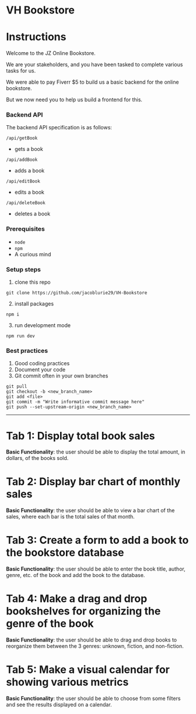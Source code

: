 # VH Bookstore

# Instructions

Welcome to the JZ Online Bookstore. 

We are your stakeholders, and you have been tasked to complete various tasks for us. 

We were able to pay Fiverr $5 to build us a basic backend for the online bookstore. 

But we now need you to help us build a frontend for this. 

### Backend API
The backend API specification is as follows: 

`/api/getBook`
- gets a book

`/api/addBook`
- adds a book

`/api/editBook`
- edits a book

`/api/deleteBook`
- deletes a book

### Prerequisites
- `node`
- `npm`
- A curious mind

### Setup steps
1. clone this repo
```
git clone https://github.com/jacoblurie29/VH-Bookstore
```
2. install packages
```
npm i
```
3. run development mode
```
npm run dev
```

### Best practices
1. Good coding practices
2. Document your code
3. Git commit often in your own branches
```
git pull
git checkout -b <new_branch_name>
git add <file>
git commit -m "Write informative commit message here"
git push --set-upstream-origin <new_branch_name>
```


---

# Tab 1: Display total book sales
**Basic Functionality**: the user should be able to display the total amount, in dollars, of the books sold. 

# Tab 2: Display bar chart of monthly sales
**Basic Functionality**: the user should be able to view a bar chart of the sales, where each bar is the total sales of that month. 

# Tab 3: Create a form to add a book to the bookstore database
**Basic Functionality**: the user should be able to enter the book title, author, genre, etc. of the book and add the book to the database. 


# Tab 4: Make a drag and drop bookshelves for organizing the genre of the book
**Basic Functionality**: the user should be able to drag and drop books to reorganize them between the 3 genres: unknown, fiction, and non-fiction. 

# Tab 5: Make a visual calendar for showing various metrics
**Basic Functionality**: the user should be able to choose from some filters and see the results displayed on a calendar. 